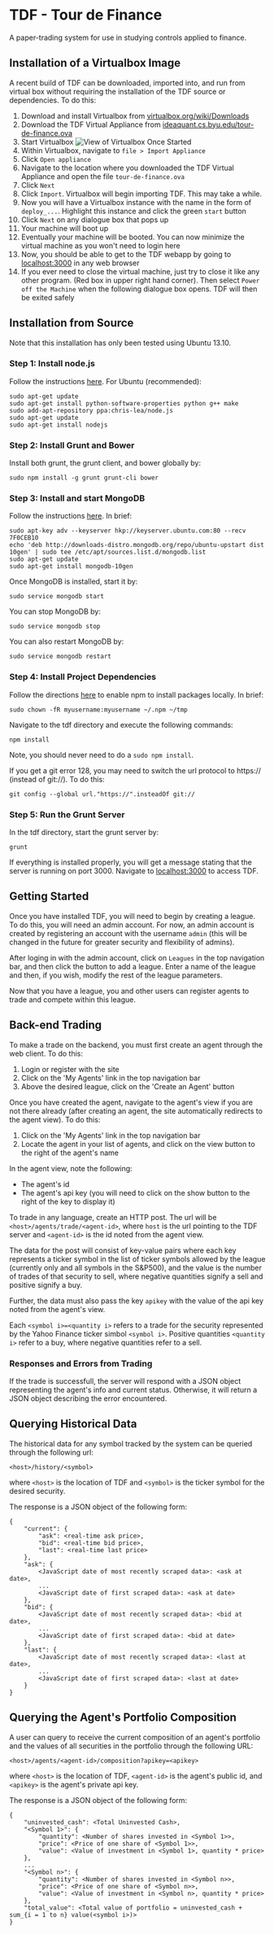 # TDF - Tour de Finance

A paper-trading system for use in studying controls applied to finance.

## Installation of a Virtualbox Image

A recent build of TDF can be downloaded, imported into, and run from virtual box without requiring the installation of the TDF source or dependencies. To do this:

1. Download and install Virtualbox from [virtualbox.org/wiki/Downloads](https://www.virtualbox.org/wiki/Downloads)
2. Download the TDF Virtual Appliance from [ideaquant.cs.byu.edu/tour-de-finance.ova](http://ideaquant.cs.byu.edu/tour-de-finance.ova)
3. Start Virtualbox
	![View of Virtualbox Once Started](docs/vb-install-images/3-start-vb.png)
4. Within Virtualbox, navigate to `file > Import Appliance`
5. Click `Open appliance`
6. Navigate to the location where you downloaded the TDF Virtual Appliance and open the file `tour-de-finance.ova`
7. Click `Next`
8. Click `Import`. Virtualbox will begin importing TDF. This may take a while.
9. Now you will have a Virtualbox instance with the name in the form of `deploy_...`. Highlight this instance and click the green `start` button
10. Click `Next` on any dialogue box that pops up
11. Your machine will boot up
12. Eventually your machine will be booted. You can now minimize the virtual machine as you won't need to login here
13. Now, you should be able to get to the TDF webapp by going to [localhost:3000](http://localhost:3000/) in any web browser
14. If you ever need to close the virtual machine, just try to close it like any other program. (Red box in upper right hand corner). Then select `Power off the Machine` when the following dialogue box opens. TDF will then be exited safely

## Installation from Source

Note that this installation has only been tested using Ubuntu 13.10.

### Step 1: Install node.js

Follow the instructions [here](https://github.com/joyent/node/wiki/Installing-Node.js-via-package-manager). For Ubuntu (recommended):

	sudo apt-get update
	sudo apt-get install python-software-properties python g++ make
	sudo add-apt-repository ppa:chris-lea/node.js
	sudo apt-get update
	sudo apt-get install nodejs

### Step 2: Install Grunt and Bower

Install both grunt, the grunt client, and bower globally by:

	sudo npm install -g grunt grunt-cli bower

### Step 3: Install and start MongoDB

Follow the instructions [here](http://docs.mongodb.org/manual/tutorial/install-mongodb-on-ubuntu/). In brief:

	sudo apt-key adv --keyserver hkp://keyserver.ubuntu.com:80 --recv 7F0CEB10
	echo 'deb http://downloads-distro.mongodb.org/repo/ubuntu-upstart dist 10gen' | sudo tee /etc/apt/sources.list.d/mongodb.list
	sudo apt-get update
	sudo apt-get install mongodb-10gen

Once MongoDB is installed, start it by:

	sudo service mongodb start

You can stop MongoDB by:

	sudo service mongodb stop

You can also restart MongoDB by:

	sudo service mongodb restart

### Step 4: Install Project Dependencies

Follow the directions [here](https://github.com/ekalinin/nodeenv/issues/24) to enable npm to install packages locally. In brief:

	sudo chown -fR myusername:myusername ~/.npm ~/tmp

Navigate to the tdf directory and execute the following commands:

	npm install

Note, you should never need to do a `sudo npm install`.

If you get a git error 128, you may need to switch the url protocol to https:// (instead of git://). To do this:

	git config --global url."https://".insteadOf git://

### Step 5: Run the Grunt Server

In the tdf directory, start the grunt server by:

	grunt

If everything is installed properly, you will get a message stating that the server is running on port 3000. Navigate to [localhost:3000](http://localhost:3000) to access TDF.

## Getting Started

Once you have installed TDF, you will need to begin by creating a league. To do this, you will need an admin account. For now, an admin account is created by registering an account with the username `admin` (this will be changed in the future for greater security and flexibility of admins).

After loging in with the admin account, click on `Leagues` in the top navigation bar, and then click the button to add a league. Enter a name of the league and then, if you wish, modify the rest of the league parameters. 

Now that you have a league, you and other users can register agents to trade and compete within this league.

## Back-end Trading

To make a trade on the backend, you must first create an agent through the web client. To do this:

1.  Login or register with the site
2.  Click on the 'My Agents' link in the top navigation bar
3.  Above the desired league, click on the 'Create an Agent' button

Once you have created the agent, navigate to the agent's view if you are not there already (after creating an agent, the site automatically redirects to the agent view). To do this:

1.  Click on the 'My Agents' link in the top navigation bar
2.  Locate the agent in your list of agents, and click on the view button to the right of the agent's name

In the agent view, note the following:

*  The agent's id
*  The agent's api key (you will need to click on the show button to the right of the key to display it)

To trade in any language, create an HTTP post. The url will be `<host>/agents/trade/<agent-id>`, where `host` is the url pointing to the TDF server and `<agent-id>` is the id noted from the agent view.

The data for the post will consist of key-value pairs where each key represents a ticker symbol in the list of ticker symbols allowed by the league (currently only and all symbols in the S&P500), and the value is the number of trades of that security to sell, where negative quantities signify a sell and positive signify a buy.

Further, the data must also pass the key `apikey` with the value of the api key noted from the agent's view.

Each `<symbol i>=<quantity i>` refers to a trade for the security represented by the Yahoo Finance ticker simbol `<symbol i>`. Positive quantities `<quantity i>` refer to a buy, where negative quantities refer to a sell.

### Responses and Errors from Trading

If the trade is successfull, the server will respond with a JSON object representing the agent's info and current status. Otherwise, it will return a JSON object describing the error encountered.


## Querying Historical Data

The historical data for any symbol tracked by the system can be queried through the following url:

    <host>/history/<symbol>

where `<host>` is the location of TDF and `<symbol>` is the ticker symbol for the desired security.

The response is a JSON object of the following form:

    {
        "current": {
            "ask": <real-time ask price>,
            "bid": <real-time bid price>,
            "last": <real-time last price>
        },
        "ask": {
            <JavaScript date of most recently scraped data>: <ask at date>,
            ...
            <JavaScript date of first scraped data>: <ask at date>
        },
        "bid": {
            <JavaScript date of most recently scraped data>: <bid at date>,
            ...
            <JavaScript date of first scraped data>: <bid at date>
        },
        "last": {
            <JavaScript date of most recently scraped data>: <last at date>,
            ...
            <JavaScript date of first scraped data>: <last at date>
        }
    }
    
## Querying the Agent's Portfolio Composition

A user can query to receive the current composition of an agent's portfolio and the values of all securities in the portfolio through the following URL:

    <host>/agents/<agent-id>/composition?apikey=<apikey>
	
where `<host>` is the location of TDF, `<agent-id>` is the agent's public id, and `<apikey>` is the agent's private api key.

The response is a JSON object of the following form:

    {
        "uninvested_cash": <Total Uninvested Cash>,
        "<Symbol 1>": {
            "quantity": <Number of shares invested in <Symbol 1>>,
            "price": <Price of one share of <Symbol 1>>,
            "value": <Value of investment in <Symbol 1>, quantity * price>
        },
        ...
        "<Symbol n>": {
            "quantity": <Number of shares invested in <Symbol n>>,
            "price": <Price of one share of <Symbol n>>,
            "value": <Value of investment in <Symbol n>, quantity * price>
        },
        "total_value": <Total value of portfolio = uninvested_cash + sum_{i = 1 to n} value(<symbol i>)>
    }
